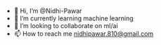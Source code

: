 - 👋 Hi, I’m @Nidhi-Pawar
- 🌱 I’m currently learning machine learning
- 💞️ I’m looking to collaborate on ml/ai
- 📫 How to reach me nidhipawar.810@gmail.com

<!---
Nidhi-Pawar/Nidhi-Pawar is a ✨ special ✨ repository because its `README.md` (this file) appears on your GitHub profile.
You can click the Preview link to take a look at your changes.
--->
